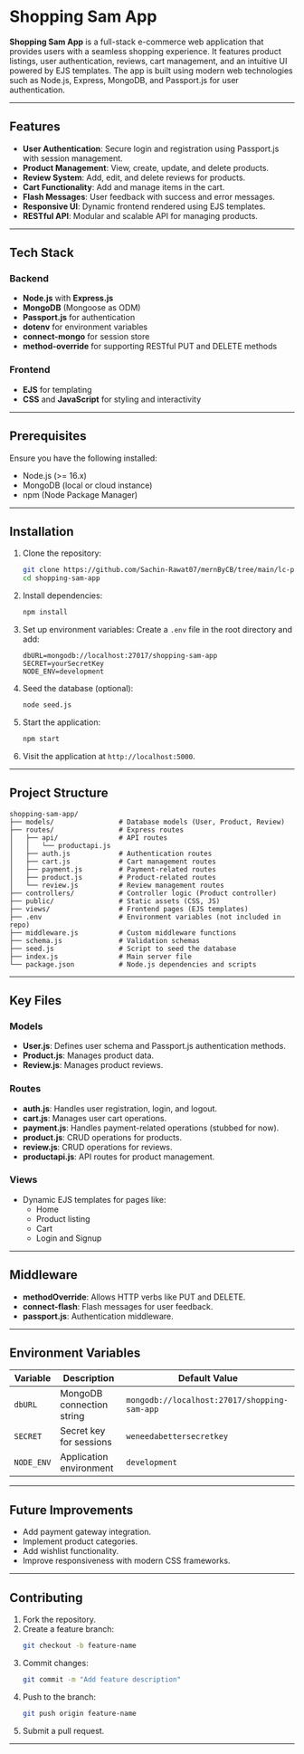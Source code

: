 # Shopping Sam App

**Shopping Sam App** is a full-stack e-commerce web application that provides users with a seamless shopping experience. It features product listings, user authentication, reviews, cart management, and an intuitive UI powered by EJS templates. The app is built using modern web technologies such as Node.js, Express, MongoDB, and Passport.js for user authentication.

---

## Features

- **User Authentication**: Secure login and registration using Passport.js with session management.
- **Product Management**: View, create, update, and delete products.
- **Review System**: Add, edit, and delete reviews for products.
- **Cart Functionality**: Add and manage items in the cart.
- **Flash Messages**: User feedback with success and error messages.
- **Responsive UI**: Dynamic frontend rendered using EJS templates.
- **RESTful API**: Modular and scalable API for managing products.

---

## Tech Stack

### Backend
- **Node.js** with **Express.js**
- **MongoDB** (Mongoose as ODM)
- **Passport.js** for authentication
- **dotenv** for environment variables
- **connect-mongo** for session store
- **method-override** for supporting RESTful PUT and DELETE methods

### Frontend
- **EJS** for templating
- **CSS** and **JavaScript** for styling and interactivity

---

## Prerequisites

Ensure you have the following installed:
- Node.js (>= 16.x)
- MongoDB (local or cloud instance)
- npm (Node Package Manager)

---

## Installation

1. Clone the repository:
   ```bash
   git clone https://github.com/Sachin-Rawat07/mernByCB/tree/main/lc-practice/E-Commerce
   cd shopping-sam-app
   ```

2. Install dependencies:
   ```bash
   npm install
   ```

3. Set up environment variables:
   Create a `.env` file in the root directory and add:
   ```env
   dbURL=mongodb://localhost:27017/shopping-sam-app
   SECRET=yourSecretKey
   NODE_ENV=development
   ```

4. Seed the database (optional):
   ```bash
   node seed.js
   ```

5. Start the application:
   ```bash
   npm start
   ```

6. Visit the application at `http://localhost:5000`.

---

## Project Structure

```
shopping-sam-app/
├── models/                # Database models (User, Product, Review)
├── routes/                # Express routes
│   ├── api/               # API routes
│   │   └── productapi.js
│   ├── auth.js            # Authentication routes
│   ├── cart.js            # Cart management routes
│   ├── payment.js         # Payment-related routes
│   ├── product.js         # Product-related routes
│   └── review.js          # Review management routes
├── controllers/           # Controller logic (Product controller)
├── public/                # Static assets (CSS, JS)
├── views/                 # Frontend pages (EJS templates)
├── .env                   # Environment variables (not included in repo)
├── middleware.js          # Custom middleware functions
├── schema.js              # Validation schemas
├── seed.js                # Script to seed the database
├── index.js               # Main server file
└── package.json           # Node.js dependencies and scripts
```

---

## Key Files

### Models
- **User.js**: Defines user schema and Passport.js authentication methods.
- **Product.js**: Manages product data.
- **Review.js**: Manages product reviews.

### Routes
- **auth.js**: Handles user registration, login, and logout.
- **cart.js**: Manages user cart operations.
- **payment.js**: Handles payment-related operations (stubbed for now).
- **product.js**: CRUD operations for products.
- **review.js**: CRUD operations for reviews.
- **productapi.js**: API routes for product management.

### Views
- Dynamic EJS templates for pages like:
  - Home
  - Product listing
  - Cart
  - Login and Signup

---

## Middleware

- **methodOverride**: Allows HTTP verbs like PUT and DELETE.
- **connect-flash**: Flash messages for user feedback.
- **passport.js**: Authentication middleware.

---

## Environment Variables

| Variable   | Description                                | Default Value                           |
|------------|--------------------------------------------|-----------------------------------------|
| `dbURL`    | MongoDB connection string                 | `mongodb://localhost:27017/shopping-sam-app` |
| `SECRET`   | Secret key for sessions                   | `weneedabettersecretkey`                |
| `NODE_ENV` | Application environment                   | `development`                           |

---

## Future Improvements

- Add payment gateway integration.
- Implement product categories.
- Add wishlist functionality.
- Improve responsiveness with modern CSS frameworks.

---

## Contributing

1. Fork the repository.
2. Create a feature branch:
   ```bash
   git checkout -b feature-name
   ```
3. Commit changes:
   ```bash
   git commit -m "Add feature description"
   ```
4. Push to the branch:
   ```bash
   git push origin feature-name
   ```
5. Submit a pull request.

---


